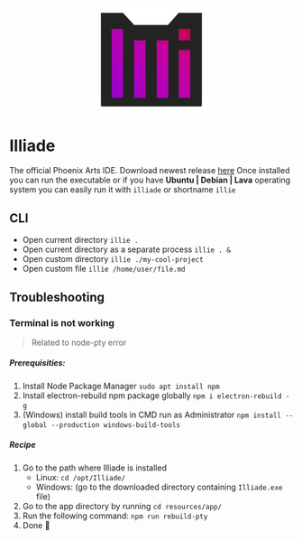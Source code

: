 <div align="center">
    <img src="https://raw.githubusercontent.com/Ph0enixKM/Illiade/master/logo/logo.png" width="200">
</div>

# Illiade
The official Phoenix Arts IDE.
Download newest release [here](https://github.com/Ph0enixKM/Illiade/releases/latest)
Once installed you can run the executable
or if you have **Ubuntu | Debian | Lava** operating system
you can easily run it with `illiade` or shortname `illie`

## CLI
- Open current directory `illie .`
- Open current directory as a separate process `illie . &`
- Open custom directory `illie ./my-cool-project`
- Open custom file `illie /home/user/file.md`

## Troubleshooting
### Terminal is not working
> Related to node-pty error

##### Prerequisities:
1. Install Node Package Manager `sudo apt install npm`
2. Install electron-rebuild npm package globally `npm i electron-rebuild -g`
3. (Windows) install build tools in CMD run as Administrator `npm install --global --production windows-build-tools`

##### Recipe
1. Go to the path where Illiade is installed
    - Linux: `cd /opt/Illiade/`
    - Windows: (go to the downloaded directory containing `Illiade.exe` file)
2. Go to the app directory by running `cd resources/app/`
3. Run the following command: `npm run rebuild-pty`
4. Done 🎉
